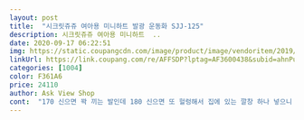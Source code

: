 ```yaml
---
layout: post 
title:  "시크릿쥬쥬 여아용 미니하트 발광 운동화 SJJ-125" 
description: 시크릿쥬쥬 여아용 미니하트  ..
date: 2020-09-17 06:22:51 
img: https://static.coupangcdn.com/image/product/image/vendoritem/2019/08/16/4348824939/2f461bb2-3e12-4d09-831c-19d2aeb15346.jpg 
linkUrl: https://link.coupang.com/re/AFFSDP?lptag=AF3600438&subid=ahnPublicAsk&pageKey=182032482&itemId=521597332&vendorItemId=4348824948&traceid=V0-113-308092c64577e965 
categories: [1004] 
color: F361A6 
price: 24110 
author: Ask View Shop 
cont:  "170 신으면 꽉 끼는 발인데 180 신으면 또 헐렁해서 집에 있는 깔창 하나 넣으니 딱 맞아요.<br/><br/>3살... <br/> 이제29개월이예요<br/>디자인은엘사가 더 예쁜듯해요<br/>딸도 많이 좋아하네요.<br/><br/>신발하나는 조금만 건드려도 불빛이 잘 나오는데, 한쪽은 발바닥을 세게 땅을 쳐야 불빛이 겨우 나와요.<br/><br/>실제로 받아보니 더 예뻐요.<br/><br/>아이는 별 불만은 없지만 아이가 걸으며 땅바닥을 자꾸 차게 될까봐 조금 속상합니다.<br/><br/>엘사보다 쥬쥬가 비싼데... <br/><br/>예쁜상자에 들어있어서 선물주기에 더더욱 좋더라구요^^<br/>잘신고있어요<br/>저와 같은 신발을 받은 분들 제법 있는 듯한데 물건 하나하나 제대로 만들었음 합니다.<br/><br/>조카선물로 구입했어요<br/>" 
---
```

